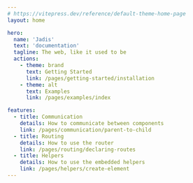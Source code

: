 ```yaml
---
# https://vitepress.dev/reference/default-theme-home-page
layout: home

hero:
  name: 'Jadis'
  text: 'documentation'
  tagline: The web, like it used to be
  actions:
    - theme: brand
      text: Getting Started
      link: /pages/getting-started/installation
    - theme: alt
      text: Examples
      link: /pages/examples/index

features:
  - title: Communication
    details: How to communicate between components
    link: /pages/communication/parent-to-child
  - title: Routing
    details: How to use the router
    link: /pages/routing/declaring-routes
  - title: Helpers
    details: How to use the embedded helpers
    link: /pages/helpers/create-element
---
```

